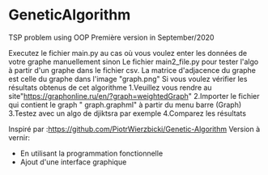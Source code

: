 # GeneticAlgorithm
TSP problem using OOP
Première version in September/2020

 Executez le fichier main.py au cas où vous voulez enter les données de votre graphe manuellement
 sinon Le fichier main2_file.py pour tester l'algo à partir d'un graphe dans le fichier csv.
 La matrice d'adjacence du graphe est celle du graphe dans l'image "graph.png"
 Si vous voulez vérifier les résultats obtenus de cet algorithme
 1.Veuillez vous rendre au site"https://graphonline.ru/en/?graph=weightedGraph"
 2.Importer le fichier qui contient le graph " graph.graphml" à partir du menu barre (Graph)
 3.Testez avec un algo de djiktsra par exemple
 4.Comparez les résultats
 
Inspiré par :https://github.com/PiotrWierzbicki/Genetic-Algorithm
Version à vernir:
  - En utilisant la programmation fonctionnelle 
  - Ajout d'une interface graphique 